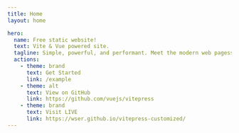 ```yaml
---
title: Home
layout: home

hero:
  name: Free static website!
  text: Vite & Vue powered site.
  tagline: Simple, powerful, and performant. Meet the modern web pagess you've always wanted.
  actions:
    - theme: brand
      text: Get Started
      link: /example
    - theme: alt
      text: View on GitHub
      link: https://github.com/vuejs/vitepress
    - theme: brand
      text: Visit LIVE
      link: https://wser.github.io/vitepress-customized/
---
```

